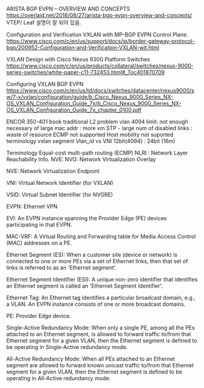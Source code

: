 ARISTA BGP EVPN – OVERVIEW AND CONCEPTS
https://overlaid.net/2018/08/27/arista-bgp-evpn-overview-and-concepts/
VTEP/ Leaf 설명이 잘 되어 있음. 

Configuration and Verification VXLAN with MP-BGP EVPN Control Plane.
https://www.cisco.com/c/en/us/support/docs/ip/border-gateway-protocol-bgp/200952-Configuration-and-Verification-VXLAN-wit.html


VXLAN Design with Cisco Nexus 9300 Platform Switches
https://www.cisco.com/c/en/us/products/collateral/switches/nexus-9000-series-switches/white-paper-c11-732453.html#_Toc401870709

Configuring VXLAN BGP EVPN
https://www.cisco.com/c/en/us/td/docs/switches/datacenter/nexus9000/sw/7-x/vxlan/configuration/guide/b_Cisco_Nexus_9000_Series_NX-OS_VXLAN_Configuration_Guide_7x/b_Cisco_Nexus_9000_Series_NX-OS_VXLAN_Configuration_Guide_7x_chapter_0100.pdf

ENCOR 350-401 book
traditional L2 problem
vlan 4094 limit: not enough
necessary of large mac addr : more vm
STP - large num of disabled links : waste of resource
ECMP not supported
Host mobility not suported
terminology
vxlan segment
Vlan_id vs VNI 12bit(4094) : 24bit (16m)


Terminology
Equal-cost multi-path routing (ECMP)
NLRI : Network Layer Reachability Info.
NVE: 
   NVO: Network Virtualization Overlay

   NVE: Network Virtualization Endpoint

   VNI:  Virtual Network Identifier (for VXLAN)

   VSID: Virtual Subnet Identifier (for NVGRE)

   EVPN: Ethernet VPN
   
   EVI: An EVPN instance spanning the Provider Edge (PE) devices
   participating in that EVPN.

   MAC-VRF: A Virtual Routing and Forwarding table for Media Access
   Control (MAC) addresses on a PE.

   Ethernet Segment (ES): When a customer site (device or network) is
   connected to one or more PEs via a set of Ethernet links, then that
   set of links is referred to as an 'Ethernet segment'.

   Ethernet Segment Identifier (ESI): A unique non-zero identifier that
   identifies an Ethernet segment is called an 'Ethernet Segment
   Identifier'.

   Ethernet Tag: An Ethernet tag identifies a particular broadcast
   domain, e.g., a VLAN.  An EVPN instance consists of one or more
   broadcast domains.

   PE: Provider Edge device.

   Single-Active Redundancy Mode: When only a single PE, among all the
   PEs attached to an Ethernet segment, is allowed to forward traffic
   to/from that Ethernet segment for a given VLAN, then the Ethernet
   segment is defined to be operating in Single-Active redundancy mode.

   All-Active Redundancy Mode: When all PEs attached to an Ethernet
   segment are allowed to forward known unicast traffic to/from that
   Ethernet segment for a given VLAN, then the Ethernet segment is
   defined to be operating in All-Active redundancy mode.
